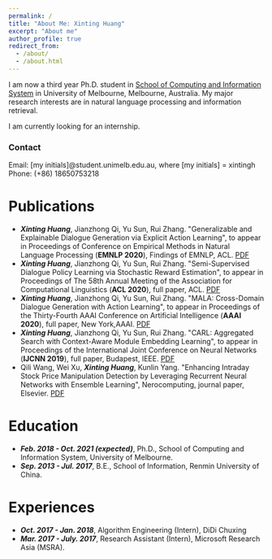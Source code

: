 ```yaml
---
permalink: /
title: "About Me: Xinting Huang"
excerpt: "About me"
author_profile: true
redirect_from: 
  - /about/
  - /about.html
---
```


I am now a third year Ph.D. student in [School of Computing and Information System](https://cis.unimelb.edu.au/) in University of Melbourne, Melbourne, Australia. My major research interests are in natural language processing and information retrieval.

I am currently looking for an internship. 

### Contact
Email: [my initials]@student.unimelb.edu.au, where [my initials] = xintingh <br>
Phone: (+86) 18650753218


Publications
======
* ***Xinting Huang***, Jianzhong Qi, Yu Sun, Rui Zhang. "Generalizable and Explainable Dialogue Generation via Explicit Action Learning", to appear in Proceedings of Conference on Empirical Methods in Natural Language Processing (**EMNLP 2020**), Findings of EMNLP, ACL. [PDF](https://arxiv.org/pdf/2010.03755.pdf) 
* ***Xinting Huang***, Jianzhong Qi, Yu Sun, Rui Zhang. "Semi-Supervised Dialogue Policy Learning via Stochastic Reward Estimation", to appear in Proceedings of The 58th Annual Meeting of the Association for Computational Linguistics (**ACL 2020**), full paper, ACL. [PDF](https://arxiv.org/pdf/2005.04379.pdf) 
* ***Xinting Huang***, Jianzhong Qi, Yu Sun, Rui Zhang. "MALA: Cross-Domain Dialogue Generation with Action Learning", to appear in Proceedings of the Thirty-Fourth AAAI Conference on Artificial Intelligence (**AAAI 2020**), full paper, New York,AAAI. [PDF](https://arxiv.org/pdf/1912.08442.pdf) 
* ***Xinting Huang***, Jianzhong Qi, Yu Sun, Rui Zhang. "CARL: Aggregated Search with Context-Aware Module Embedding Learning", to appear in Proceedings of the International Joint Conference on Neural Networks (**IJCNN 2019**), full paper, Budapest, IEEE. [PDF](https://arxiv.org/pdf/1908.03141.pdf) 
* Qili Wang, Wei Xu, ***Xinting Huang***, Kunlin Yang. "Enhancing Intraday Stock Price Manipulation Detection by Leveraging Recurrent Neural Networks with Ensemble Learning", Nerocomputing, journal paper, Elsevier. [PDF](https://www.sciencedirect.com/science/article/abs/pii/S0925231219303005) 


Education
======
* ***Feb. 2018 - Oct. 2021 (expected)***, Ph.D., School of Computing and Information System, University of Melbourne.
* ***Sep. 2013 - Jul. 2017***, B.E., School of Information, Renmin University of China.

Experiences
======
* ***Oct. 2017 - Jan. 2018***, Algorithm Engineering (Intern), DiDi Chuxing
* ***Mar. 2017 - July. 2017***, Research Assistant (Intern), Microsoft Research Asia (MSRA).
